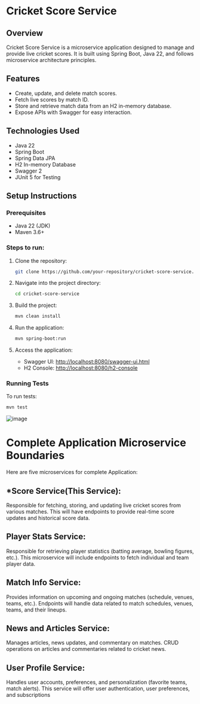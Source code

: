 # Cricket Score Service

## Overview
Cricket Score Service is a microservice application designed to manage and provide live cricket scores. It is built using Spring Boot, Java 22, and follows microservice architecture principles.

## Features
- Create, update, and delete match scores.
- Fetch live scores by match ID.
- Store and retrieve match data from an H2 in-memory database.
- Expose APIs with Swagger for easy interaction.

## Technologies Used
- Java 22
- Spring Boot
- Spring Data JPA
- H2 In-memory Database
- Swagger 2
- JUnit 5 for Testing

## Setup Instructions

### Prerequisites
- Java 22 (JDK)
- Maven 3.6+

### Steps to run:
1. Clone the repository:
    ```bash
    git clone https://github.com/your-repository/cricket-score-service.git
    ```
2. Navigate into the project directory:
    ```bash
    cd cricket-score-service
    ```
3. Build the project:
    ```bash
    mvn clean install
    ```
4. Run the application:
    ```bash
    mvn spring-boot:run
    ```

5. Access the application:
   - Swagger UI: [http://localhost:8080/swagger-ui.html](http://localhost:8080/swagger-ui.html)
   - H2 Console: [http://localhost:8080/h2-console](http://localhost:8080/h2-console)

### Running Tests
To run tests:
```bash
mvn test
```
![image](https://github.com/user-attachments/assets/fcda3e32-18f4-454d-acd1-5f71c3e4d4f1)


# Complete Application Microservice Boundaries
Here are five microservices for complete Application:

## *Score Service(This Service):
Responsible for fetching, storing, and updating live cricket scores from various matches.
This will have endpoints to provide real-time score updates and historical score data.

## Player Stats Service:
Responsible for retrieving player statistics (batting average, bowling figures, etc.).
This microservice will include endpoints to fetch individual and team player data.

## Match Info Service:
Provides information on upcoming and ongoing matches (schedule, venues, teams, etc.).
Endpoints will handle data related to match schedules, venues, teams, and their lineups.

## News and Articles Service:
Manages articles, news updates, and commentary on matches.
CRUD operations on articles and commentaries related to cricket news.

## User Profile Service:
Handles user accounts, preferences, and personalization (favorite teams, match alerts).
This service will offer user authentication, user preferences, and subscriptions
